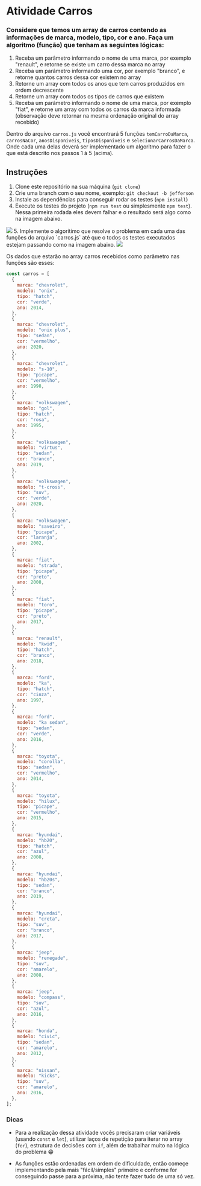 # Atividade Carros

### Considere que temos um array de carros contendo as informações de marca, modelo, tipo, cor e ano. Faça um algoritmo (função) que tenham as seguintes lógicas:

1. Receba um parâmetro informando o nome de uma marca, por exemplo "renault", e retorne se existe um carro dessa marca no array
2. Receba um parâmetro informando uma cor, por exemplo "branco", e retorne quantos carros dessa cor existem no array
3. Retorne um array com todos os anos que tem carros produzidos em ordem decrescente
4. Retorne um array com todos os tipos de carros que existem
5. Receba um parâmetro informando o nome de uma marca, por exemplo "fiat", e retorne um array com todos os carros da marca informada (observação deve retornar na mesma ordenação original do array recebido)

Dentro do arquivo `carros.js` você encontrará 5 funções `temCarroDaMarca`, `carrosNaCor`, `anosDisponiveis`, `tiposDisponiveis` e `selecionarCarrosDaMarca`. Onde cada uma delas deverá ser implementado um algoritmo para fazer o que está descrito nos passos 1 à 5 (acima).

## Instruções

1. Clone este repositório na sua máquina (`git clone`)
2. Crie uma branch com o seu nome, exemplo: `git checkout -b jefferson`
3. Instale as dependências para conseguir rodar os testes (`npm install`)
4. Execute os testes do projeto (`npm run test` ou simplesmente `npm test`). Nessa primeira rodada eles devem falhar e o resultado será algo como na imagem abaixo.
<img src="resultados-testes-falhando.png">
5. Implemente o algoritimo que resolve o problema em cada uma das funções do arquivo `carros.js` até que o todos os testes executados estejam passando como na imagem abaixo.
<img src="resultados-testes-passando.png">

Os dados que estarão no array carros recebidos como parâmetro nas funções são esses:

```javascript
const carros = [
  {
    marca: "chevrolet",
    modelo: "onix",
    tipo: "hatch",
    cor: "verde",
    ano: 2014,
  },
  {
    marca: "chevrolet",
    modelo: "onix plus",
    tipo: "sedan",
    cor: "vermelho",
    ano: 2020,
  },
  {
    marca: "chevrolet",
    modelo: "s-10",
    tipo: "picape",
    cor: "vermelho",
    ano: 1998,
  },
  {
    marca: "volkswagen",
    modelo: "gol",
    tipo: "hatch",
    cor: "rosa",
    ano: 1995,
  },
  {
    marca: "volkswagen",
    modelo: "virtus",
    tipo: "sedan",
    cor: "branco",
    ano: 2019,
  },
  {
    marca: "volkswagen",
    modelo: "t-cross",
    tipo: "suv",
    cor: "verde",
    ano: 2020,
  },
  {
    marca: "volkswagen",
    modelo: "saveiro",
    tipo: "picape",
    cor: "laranja",
    ano: 2002,
  },
  {
    marca: "fiat",
    modelo: "strada",
    tipo: "picape",
    cor: "preto",
    ano: 2008,
  },
  {
    marca: "fiat",
    modelo: "toro",
    tipo: "picape",
    cor: "preto",
    ano: 2017,
  },
  {
    marca: "renault",
    modelo: "kwid",
    tipo: "hatch",
    cor: "branco",
    ano: 2018,
  },
  {
    marca: "ford",
    modelo: "ka",
    tipo: "hatch",
    cor: "cinza",
    ano: 1997,
  },
  {
    marca: "ford",
    modelo: "ka sedan",
    tipo: "sedan",
    cor: "verde",
    ano: 2016,
  },
  {
    marca: "toyota",
    modelo: "corolla",
    tipo: "sedan",
    cor: "vermelho",
    ano: 2014,
  },
  {
    marca: "toyota",
    modelo: "hilux",
    tipo: "picape",
    cor: "vermelho",
    ano: 2015,
  },
  {
    marca: "hyundai",
    modelo: "hb20",
    tipo: "hatch",
    cor: "azul",
    ano: 2008,
  },
  {
    marca: "hyundai",
    modelo: "hb20s",
    tipo: "sedan",
    cor: "branco",
    ano: 2019,
  },
  {
    marca: "hyundai",
    modelo: "creta",
    tipo: "suv",
    cor: "branco",
    ano: 2017,
  },
  {
    marca: "jeep",
    modelo: "renegade",
    tipo: "suv",
    cor: "amarelo",
    ano: 2008,
  },
  {
    marca: "jeep",
    modelo: "compass",
    tipo: "suv",
    cor: "azul",
    ano: 2016,
  },
  {
    marca: "honda",
    modelo: "civic",
    tipo: "sedan",
    cor: "amarelo",
    ano: 2012,
  },
  {
    marca: "nissan",
    modelo: "kicks",
    tipo: "suv",
    cor: "amarelo",
    ano: 2016,
  },
];
```

### Dicas
- Para a realização dessa atividade vocês precisaram criar variáveis (usando `const` e `let`), utilizar laços de repetição para iterar no array (`for`), estrutura de decisões com `if`, além de trabalhar muito na lógica do problema 😁

- As funções estão ordenadas em ordem de dificuldade, então começe implementando pela mais "fácil/simples" primeiro e conforme for conseguindo passe para a próxima, não tente fazer tudo de uma só vez.
